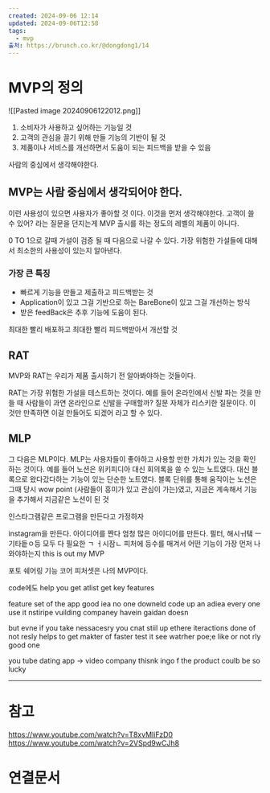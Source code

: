 ```yaml
---
created: 2024-09-06 12:14
updated: 2024-09-06T12:58
tags:
  - mvp
출처: https://brunch.co.kr/@dongdong1/14
---
```

# MVP의 정의
![[Pasted image 20240906122012.png]]
1. 소비자가 사용하고 싶어하는 기능일 것
2. 고객의 관심을 끌기 위해 만들 기능의 기반이 될 것
3. 제품이나 서비스를 개선하면서 도움이 되는 피드백을 받을 수 있음

사람의 중심에서 생각해야한다.
## MVP는 사람 중심에서 생각되어야 한다.
이런 사용성이 있으면 사용자가 좋아할 것 이다. 이것을 먼저 생각해야한다.
고객이 쓸 수 있어? 라는 질문을 던지는게 MVP
출시를 하는 정도의 레벨의 제품이 아니다.

0 TO 1으로 갈때 가설이 검증 될 때 다음으로 나갈 수 있다. 
가장 위험한 가설들에 대해서 최소한의 사용성이 있는지 알아낸다.

### 가장 큰 특징
-  빠르게 기능을 만들고 제출하고 피드백받는 것
- Application이 있고 그걸 기반으로 하는 BareBone이 있고 그걸 개선하는 방식
- 받은 feedBack은 추후 기능에 도움이 된다.

최대한 빨리 배포하고 최대한 빨리 피드백받아서 개선할 것


## RAT

MVP와 RAT는 우리가 제품 출시하기 전 알아봐야하는 것들이다.

RAT는 가장 위험한 가설을 테스트하는 것이다. 
예를 들어 온라인에서 신발 파는 것을 만들 때 사람들이 과연 온라인으로 신발을 구매할까? 질문 자체가 리스키한 질문이다.
이것만 만족하면 이걸 만들어도 되겠어 라고 할 수 있다.
## MLP
그 다음은 MLP이다. MLP는 사용자들이 좋아하고 사용할 만한 가치가 있는 것을 확인하는 것이다. 
예를 들어 노션은 위키피디아 대신 회의록을 쓸 수 있는 노트였다. 대신 블록으로 왔다갔다하는 기능이 있는 단순한 노트였다. 블록 단위를 통해 움직이는 노션은 그때 당시 wow point (사람들이 흥미가 있고 관심이 가는)였고, 지금은 계속해서 기능을 추가해서 지금같은 노션이 된 것







인스타그램같은 프로그램을 만든다고 가정하자



instagram을 만든다.
아이디어를 짠다
엄청 많은 아이디어를 만든다. 필터, 해시ㅟ탴 ㅡ기타듵ㅇ등
모두 다 필요한 ㄱ ㅓ시잠ㄴ
피처에 등수를 매겨서 어떤 기능이 가장 먼저 나와야하는지 this is out my MVP

포토 쉐어링 기능
코어 피처셋은 나의 MVP이다. 

code에도 help you get atlist get key features 


feature set of the app
good iea no one downeld  code up an adiea every one use it nstiripe vuilding companey havein gaidan doesn 


but evne if you take nessacesry you cnat stiil up ethere 
iteractions done of not resly helps to get makter of faster test it see watrher poe;e like or not  rly good one 


you tube dating app -> video company 
thisnk ingo f the product 
coulb be so lucky 





---
# 참고
https://www.youtube.com/watch?v=T8xvMIiFzD0
https://www.youtube.com/watch?v=2VSpd9wCJh8
# 연결문서